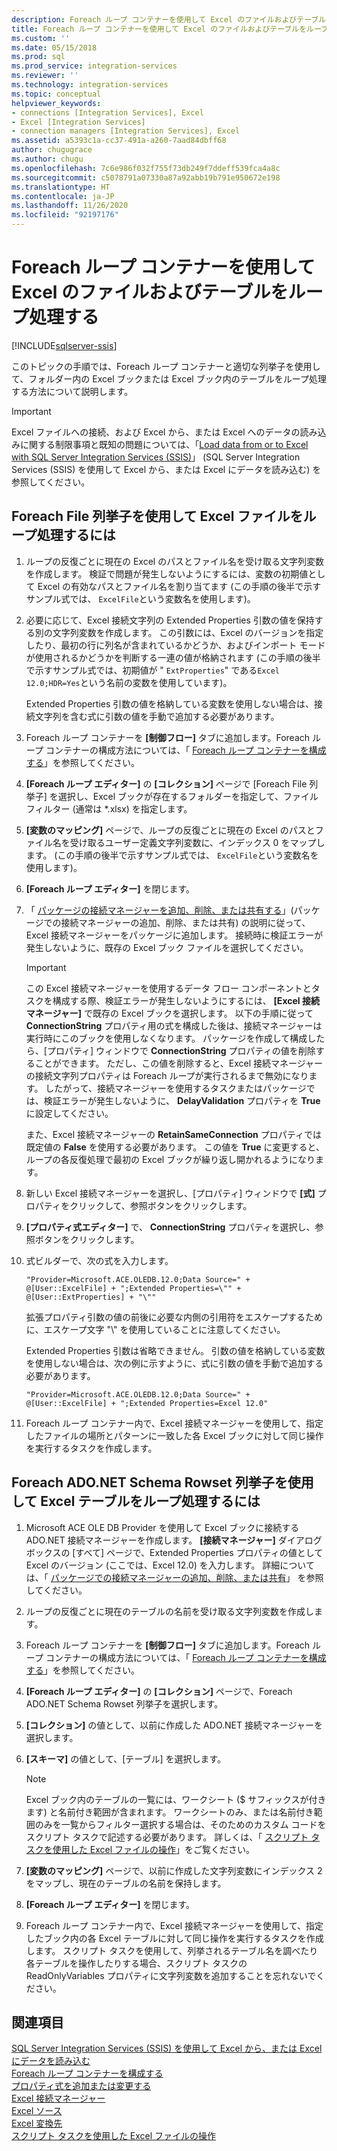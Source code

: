 ```yaml
---
description: Foreach ループ コンテナーを使用して Excel のファイルおよびテーブルをループ処理する
title: Foreach ループ コンテナーを使用して Excel のファイルおよびテーブルをループ処理する | Microsoft Docs
ms.custom: ''
ms.date: 05/15/2018
ms.prod: sql
ms.prod_service: integration-services
ms.reviewer: ''
ms.technology: integration-services
ms.topic: conceptual
helpviewer_keywords:
- connections [Integration Services], Excel
- Excel [Integration Services]
- connection managers [Integration Services], Excel
ms.assetid: a5393c1a-cc37-491a-a260-7aad84dbff68
author: chugugrace
ms.author: chugu
ms.openlocfilehash: 7c6e986f032f755f73db249f7ddeff539fca4a8c
ms.sourcegitcommit: c5078791a07330a87a92abb19b791e950672e198
ms.translationtype: HT
ms.contentlocale: ja-JP
ms.lasthandoff: 11/26/2020
ms.locfileid: "92197176"
---
```

# <a name="loop-through-excel-files-and-tables-with-a-foreach-loop-container"></a>Foreach ループ コンテナーを使用して Excel のファイルおよびテーブルをループ処理する

[!INCLUDE[sqlserver-ssis](../../includes/applies-to-version/sqlserver-ssis.md)]


  このトピックの手順では、Foreach ループ コンテナーと適切な列挙子を使用して、フォルダー内の Excel ブックまたは Excel ブック内のテーブルをループ処理する方法について説明します。  

> [!IMPORTANT]
> Excel ファイルへの接続、および Excel から、または Excel へのデータの読み込みに関する制限事項と既知の問題については、「[Load data from or to Excel with SQL Server Integration Services (SSIS)](../load-data-to-from-excel-with-ssis.md)」 (SQL Server Integration Services (SSIS) を使用して Excel から、または Excel にデータを読み込む) を参照してください。
 
## <a name="to-loop-through-excel-files-by-using-the-foreach-file-enumerator"></a>Foreach File 列挙子を使用して Excel ファイルをループ処理するには  
  
1.  ループの反復ごとに現在の Excel のパスとファイル名を受け取る文字列変数を作成します。 検証で問題が発生しないようにするには、変数の初期値として Excel の有効なパスとファイル名を割り当てます (この手順の後半で示すサンプル式では、 `ExcelFile`という変数名を使用します)。  
  
2.  必要に応じて、Excel 接続文字列の Extended Properties 引数の値を保持する別の文字列変数を作成します。 この引数には、Excel のバージョンを指定したり、最初の行に列名が含まれているかどうか、およびインポート モードが使用されるかどうかを判断する一連の値が格納されます (この手順の後半で示すサンプル式では、初期値が " `ExtProperties`" である`Excel 12.0;HDR=Yes`という名前の変数を使用しています)。  
  
     Extended Properties 引数の値を格納している変数を使用しない場合は、接続文字列を含む式に引数の値を手動で追加する必要があります。  
  
3.  Foreach ループ コンテナーを **[制御フロー]** タブに追加します。Foreach ループ コンテナーの構成方法については、「 [Foreach ループ コンテナーを構成する](./foreach-loop-container.md)」を参照してください。  
  
4.  **[Foreach ループ エディター]** の **[コレクション]** ページで [Foreach File 列挙子] を選択し、Excel ブックが存在するフォルダーを指定して、ファイル フィルター (通常は *.xlsx) を指定します。  
  
5.  **[変数のマッピング]** ページで、ループの反復ごとに現在の Excel のパスとファイル名を受け取るユーザー定義文字列変数に、インデックス 0 をマップします。 (この手順の後半で示すサンプル式では、 `ExcelFile`という変数名を使用します)。  
  
6.  **[Foreach ループ エディター]** を閉じます。  
  
7.  「 [パッケージの接続マネージャーを追加、削除、または共有する](/previous-versions/sql/sql-server-2016/ms140237(v=sql.130))」(パッケージでの接続マネージャーの追加、削除、または共有) の説明に従って、Excel 接続マネージャーをパッケージに追加します。 接続時に検証エラーが発生しないように、既存の Excel ブック ファイルを選択してください。  
  
    > [!IMPORTANT]  
    >  この Excel 接続マネージャーを使用するデータ フロー コンポーネントとタスクを構成する際、検証エラーが発生しないようにするには、 **[Excel 接続マネージャー]** で既存の Excel ブックを選択します。 以下の手順に従って **ConnectionString** プロパティ用の式を構成した後は、接続マネージャーは実行時にこのブックを使用しなくなります。 パッケージを作成して構成したら、[プロパティ] ウィンドウで **ConnectionString** プロパティの値を削除することができます。 ただし、この値を削除すると、Excel 接続マネージャーの接続文字列プロパティは Foreach ループが実行されるまで無効になります。 したがって、接続マネージャーを使用するタスクまたはパッケージでは、検証エラーが発生しないように、 **DelayValidation** プロパティを **True** に設定してください。  
    >   
    >  また、Excel 接続マネージャーの **RetainSameConnection** プロパティでは既定値の **False** を使用する必要があります。 この値を **True** に変更すると、ループの各反復処理で最初の Excel ブックが繰り返し開かれるようになります。  
  
8.  新しい Excel 接続マネージャーを選択し、[プロパティ] ウィンドウで **[式]** プロパティをクリックして、参照ボタンをクリックします。  
  
9. **[プロパティ式エディター]** で、 **ConnectionString** プロパティを選択し、参照ボタンをクリックします。  
  
10. 式ビルダーで、次の式を入力します。  
  
    ```  
    "Provider=Microsoft.ACE.OLEDB.12.0;Data Source=" +  @[User::ExcelFile] + ";Extended Properties=\"" + @[User::ExtProperties] + "\""  
    ```  
  
     拡張プロパティ引数の値の前後に必要な内側の引用符をエスケープするために、エスケープ文字 "\\" を使用していることに注意してください。  
  
     Extended Properties 引数は省略できません。 引数の値を格納している変数を使用しない場合は、次の例に示すように、式に引数の値を手動で追加する必要があります。  
  
    ```  
    "Provider=Microsoft.ACE.OLEDB.12.0;Data Source=" +  @[User::ExcelFile] + ";Extended Properties=Excel 12.0"  
    ```  
  
11. Foreach ループ コンテナー内で、Excel 接続マネージャーを使用して、指定したファイルの場所とパターンに一致した各 Excel ブックに対して同じ操作を実行するタスクを作成します。  
  
## <a name="to-loop-through-excel-tables-by-using-the-foreach-adonet-schema-rowset-enumerator"></a>Foreach ADO.NET Schema Rowset 列挙子を使用して Excel テーブルをループ処理するには  
  
1.  Microsoft ACE OLE DB Provider を使用して Excel ブックに接続する ADO.NET 接続マネージャーを作成します。 **[接続マネージャー]** ダイアログ ボックスの [すべて] ページで、Extended Properties プロパティの値として Excel のバージョン (ここでは、Excel 12.0) を入力します。 詳細については、「 [パッケージでの接続マネージャーの追加、削除、または共有](/previous-versions/sql/sql-server-2016/ms140237(v=sql.130))」 を参照してください。  
  
2.  ループの反復ごとに現在のテーブルの名前を受け取る文字列変数を作成します。  
  
3.  Foreach ループ コンテナーを **[制御フロー]** タブに追加します。Foreach ループ コンテナーの構成方法については、「 [Foreach ループ コンテナーを構成する](./foreach-loop-container.md)」を参照してください。  
  
4.  **[Foreach ループ エディター]** の **[コレクション]** ページで、Foreach ADO.NET Schema Rowset 列挙子を選択します。  
  
5.  **[コレクション]** の値として、以前に作成した ADO.NET 接続マネージャーを選択します。  
  
6.  **[スキーマ]** の値として、[テーブル] を選択します。  
  
    > [!NOTE]  
    >  Excel ブック内のテーブルの一覧には、ワークシート ($ サフィックスが付きます) と名前付き範囲が含まれます。 ワークシートのみ、または名前付き範囲のみを一覧からフィルター選択する場合は、そのためのカスタム コードをスクリプト タスクで記述する必要があります。 詳しくは、「 [スクリプト タスクを使用した Excel ファイルの操作](../../integration-services/extending-packages-scripting-task-examples/working-with-excel-files-with-the-script-task.md)」をご覧ください。  
  
7.  **[変数のマッピング]** ページで、以前に作成した文字列変数にインデックス 2 をマップし、現在のテーブルの名前を保持します。  
  
8.  **[Foreach ループ エディター]** を閉じます。  
  
9. Foreach ループ コンテナー内で、Excel 接続マネージャーを使用して、指定したブック内の各 Excel テーブルに対して同じ操作を実行するタスクを作成します。 スクリプト タスクを使用して、列挙されるテーブル名を調べたり各テーブルを操作したりする場合、スクリプト タスクの ReadOnlyVariables プロパティに文字列変数を追加することを忘れないでください。  
  
## <a name="see-also"></a>関連項目  
 [SQL Server Integration Services (SSIS) を使用して Excel から、または Excel にデータを読み込む](../load-data-to-from-excel-with-ssis.md)  
 [Foreach ループ コンテナーを構成する](./foreach-loop-container.md)   
 [プロパティ式を追加または変更する](../../integration-services/expressions/add-or-change-a-property-expression.md)   
 [Excel 接続マネージャー](../../integration-services/connection-manager/excel-connection-manager.md)   
 [Excel ソース](../../integration-services/data-flow/excel-source.md)   
 [Excel 変換先](../../integration-services/data-flow/excel-destination.md)   
 [スクリプト タスクを使用した Excel ファイルの操作](../../integration-services/extending-packages-scripting-task-examples/working-with-excel-files-with-the-script-task.md)  
  
